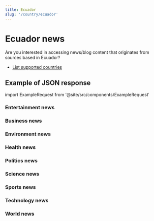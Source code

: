 ```yaml
---
title: Ecuador
slug: '/country/ecuador'
---
```


# Ecuador news

Are you interested in accessing news/blog content that originates from sources based in Ecuador?

- [List supported countries](/get-articles/countries)

## Example of JSON response

import ExampleRequest from '@site/src/components/ExampleRequest'

### Entertainment news
<ExampleRequest url="https://api.apitube.io/v1/news/articles?limit=2&category=news/Arts_and_Entertainment&country=ec"></ExampleRequest>

### Business news
<ExampleRequest url="https://api.apitube.io/v1/news/articles?limit=2&category=news/Business&country=ec"></ExampleRequest>

### Environment news
<ExampleRequest url="https://api.apitube.io/v1/news/articles?limit=2&category=news/Environment&country=ec"></ExampleRequest>

### Health news
<ExampleRequest url="https://api.apitube.io/v1/news/articles?limit=2&category=news/Health&country=ec"></ExampleRequest>

### Politics news
<ExampleRequest url="https://api.apitube.io/v1/news/articles?limit=2&category=news/Politics&country=ec"></ExampleRequest>

### Science news
<ExampleRequest url="https://api.apitube.io/v1/news/articles?limit=2&category=news/Science&country=ec"></ExampleRequest>

### Sports news
<ExampleRequest url="https://api.apitube.io/v1/news/articles?limit=2&category=news/Sports&country=ec"></ExampleRequest>

### Technology news
<ExampleRequest url="https://api.apitube.io/v1/news/articles?limit=2&category=news/Technology&country=ec"></ExampleRequest>

### World news
<ExampleRequest url="https://api.apitube.io/v1/news/articles?limit=2&category=news/World&country=ec"></ExampleRequest>
